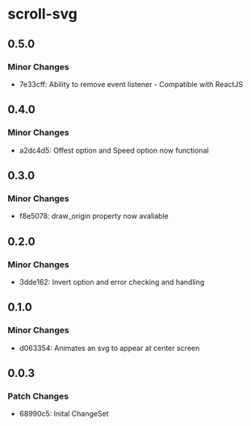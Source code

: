 # scroll-svg

## 0.5.0

### Minor Changes

- 7e33cff: Ability to remove event listener - Compatible with ReactJS

## 0.4.0

### Minor Changes

- a2dc4d5: Offest option and Speed option now functional

## 0.3.0

### Minor Changes

- f8e5078: draw_origin property now avaliable

## 0.2.0

### Minor Changes

- 3dde162: Invert option and error checking and handling

## 0.1.0

### Minor Changes

- d063354: Animates an svg to appear at center screen

## 0.0.3

### Patch Changes

- 68990c5: Inital ChangeSet
